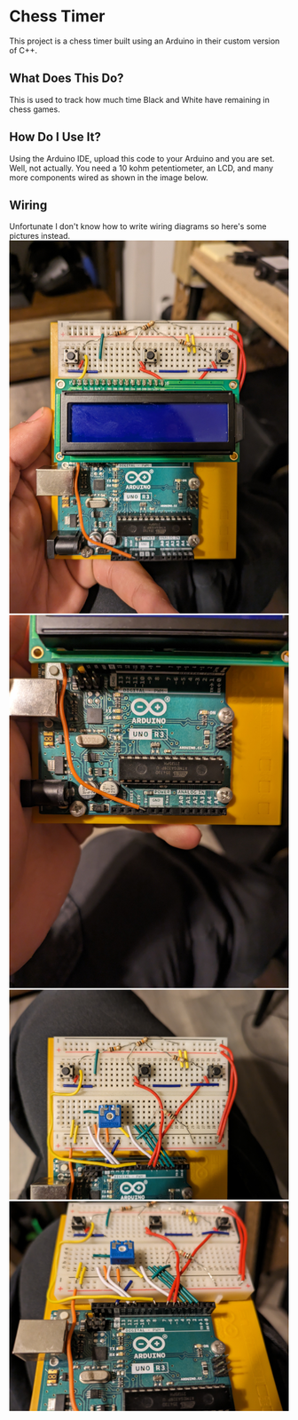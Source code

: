 # Chess Timer
This project is a chess timer built using an Arduino in their custom version of C++.

## What Does This Do?
This is used to track how much time Black and White have remaining in chess games.

## How Do I Use It?
Using the Arduino IDE, upload this code to your Arduino and you are set. Well, not actually. You need a 10 kohm petentiometer, an LCD, and many more components wired as shown in the image below.

## Wiring
Unfortunate I don't know how to write wiring diagrams so here's some pictures instead.
![The complete assembly.](https://github.com/jcub1011/Chess-Timer/blob/main/Wiring%20Pictures/PXL_20240513_005923926.jpg)
![The lower section of the wiring.](https://github.com/jcub1011/Chess-Timer/blob/main/Wiring%20Pictures/PXL_20240513_005931739.jpg)
![Wiring hidden by the LCD.](https://github.com/jcub1011/Chess-Timer/blob/main/Wiring%20Pictures/PXL_20240513_010002912.jpg)
![Wire to pin connections.](https://github.com/jcub1011/Chess-Timer/blob/main/Wiring%20Pictures/PXL_20240513_010007962.jpg)
